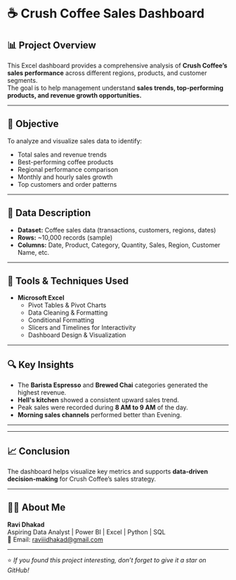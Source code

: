 # ☕ Crush Coffee Sales Dashboard

## 📊 Project Overview
This Excel dashboard provides a comprehensive analysis of **Crush Coffee’s sales performance** across different regions, products, and customer segments.  
The goal is to help management understand **sales trends, top-performing products, and revenue growth opportunities.**

---

## 🎯 Objective
To analyze and visualize sales data to identify:
- Total sales and revenue trends
- Best-performing coffee products
- Regional performance comparison
- Monthly and hourly sales growth
- Top customers and order patterns

---

## 🧾 Data Description
- **Dataset:** Coffee sales data (transactions, customers, regions, dates)
- **Rows:** ~10,000 records (sample)
- **Columns:** Date, Product, Category, Quantity, Sales, Region, Customer Name, etc.

---

## 🧰 Tools & Techniques Used
- **Microsoft Excel**
  - Pivot Tables & Pivot Charts  
  - Data Cleaning & Formatting  
  - Conditional Formatting  
  - Slicers and Timelines for Interactivity  
  - Dashboard Design & Visualization  

---

## 🔍 Key Insights
- The **Barista Espresso** and **Brewed Chai** categories generated the highest revenue.  
- **Hell's kitchen** showed a consistent upward sales trend.  
- Peak sales were recorded during **8 AM to 9 AM** of the day.  
- **Morning sales channels** performed better than Evening.  

---


---

## 📈 Conclusion
The dashboard helps visualize key metrics and supports **data-driven decision-making** for Crush Coffee’s sales strategy.

---

## 👨‍💻 About Me
**Ravi Dhakad**  
Aspiring Data Analyst | Power BI | Excel | Python | SQL  
📧 Email: raviiidhakad@gmail.com  

---

⭐ *If you found this project interesting, don’t forget to give it a star on GitHub!*
